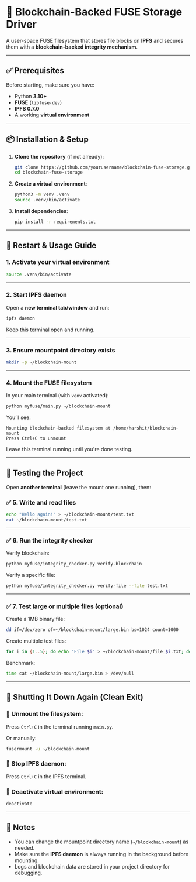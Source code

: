 # 🔗 Blockchain-Backed FUSE Storage Driver

A user-space FUSE filesystem that stores file blocks on **IPFS** and secures them with a **blockchain-backed integrity mechanism**.

---

## ✅ Prerequisites

Before starting, make sure you have:

- Python **3.10+**
- **FUSE** (`libfuse-dev`)
- **IPFS 0.7.0**
- A working **virtual environment**

---

## 📦 Installation & Setup

1. **Clone the repository** (if not already):

   ```bash
   git clone https://github.com/yourusername/blockchain-fuse-storage.git
   cd blockchain-fuse-storage
   ```

2. **Create a virtual environment**:

   ```bash
   python3 -m venv .venv
   source .venv/bin/activate
   ```

3. **Install dependencies**:

   ```bash
   pip install -r requirements.txt
   ```

---

## 🔁 Restart & Usage Guide

### 1. **Activate your virtual environment**

```bash
source .venv/bin/activate
```

---

### 2. **Start IPFS daemon**

Open a **new terminal tab/window** and run:

```bash
ipfs daemon
```

Keep this terminal open and running.

---

### 3. **Ensure mountpoint directory exists**

```bash
mkdir -p ~/blockchain-mount
```

---

### 4. **Mount the FUSE filesystem**

In your main terminal (with `venv` activated):

```bash
python myfuse/main.py ~/blockchain-mount
```

You’ll see:

```
Mounting blockchain-backed filesystem at /home/harshit/blockchain-mount
Press Ctrl+C to unmount
```

Leave this terminal running until you're done testing.

---

## 🧪 Testing the Project

Open **another terminal** (leave the mount one running), then:

### ✅ 5. **Write and read files**

```bash
echo "Hello again!" > ~/blockchain-mount/test.txt
cat ~/blockchain-mount/test.txt
```

---

### ✅ 6. **Run the integrity checker**

Verify blockchain:

```bash
python myfuse/integrity_checker.py verify-blockchain
```

Verify a specific file:

```bash
python myfuse/integrity_checker.py verify-file --file test.txt
```

---

### ✅ 7. **Test large or multiple files (optional)**

Create a 1MB binary file:

```bash
dd if=/dev/zero of=~/blockchain-mount/large.bin bs=1024 count=1000
```

Create multiple test files:

```bash
for i in {1..5}; do echo "File $i" > ~/blockchain-mount/file_$i.txt; done
```

Benchmark:

```bash
time cat ~/blockchain-mount/large.bin > /dev/null
```

---

## 🧹 Shutting It Down Again (Clean Exit)

### 🔻 Unmount the filesystem:

Press `Ctrl+C` in the terminal running `main.py`.

Or manually:

```bash
fusermount -u ~/blockchain-mount
```

### 🔻 Stop IPFS daemon:

Press `Ctrl+C` in the IPFS terminal.

### 🔻 Deactivate virtual environment:

```bash
deactivate
```

---

## 📖 Notes

- You can change the mountpoint directory name (`~/blockchain-mount`) as needed.
- Make sure the **IPFS daemon** is always running in the background before mounting.
- Logs and blockchain data are stored in your project directory for debugging.
